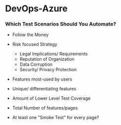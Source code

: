 # DevOps-Azure

<h3> Which Test Scenarios Should You Automate? </h3>

- Follow the Money
- Risk focused Strategy 
    - Legal Implications/ Requirements
    - Reputation of Organization
    - Data Corruption
    - Security/ Privacy Protection
- Features most-used by users
- Unique/ differentiating features

- Amount of Lower Level Test Coverage
- Total Number of features/pages
- At least one "Smoke Test" for every page?
